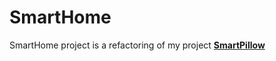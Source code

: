 # SmartHome
SmartHome project is a refactoring of my project [**SmartPillow**](https://github.com/JimHeisenberg/SmartPillow/)  
